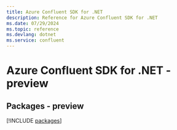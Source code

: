 ```yaml
---
title: Azure Confluent SDK for .NET
description: Reference for Azure Confluent SDK for .NET
ms.date: 07/29/2024
ms.topic: reference
ms.devlang: dotnet
ms.service: confluent
---
```

# Azure Confluent SDK for .NET - preview
## Packages - preview
[!INCLUDE [packages](confluent-index.md)]